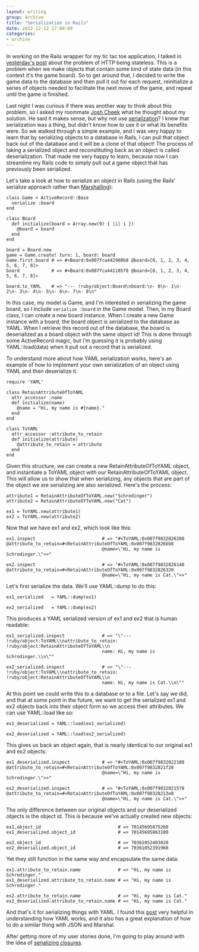 ```yaml
---
layout: writing
group: Archive
title: "Serialization in Rails"
date: 2012-12-12 17:00:00
categories:
- archive
---
```


In working on the Rails wrapper for my tic tac toe application, I talked in [yesterday's post](http://selfless-singleton.rickwinfrey.com/2012/12/11/debug-params/) about the problem of HTTP being stateless. This is a problem when we make objects that contain some kind of state data (in this context it's the game board). So to get around that, I decided to write the game data to the database and then pull it out for each request, reinitialize a series of objects needed to facilitate the next move of the game, and repeat until the game is finished.

Last night I was curious if there was another way to think about this problem, so I asked my roommate [Josh Cheek](http://www.joshcheek.com/) what he thought about my solution. He said it makes sense, but why not use [serialization](http://en.wikipedia.org/wiki/Serialization)? I knew that serialization was a thing, but didn't know how to use it or what its benefits were. So we walked through a simple example, and I was very happy to learn that by serializing objects to a database in Rails, I can pull that object back out of the database and it will be a clone of that object! The process of taking a serialized object and reconstituting back as an object is called deserialization. That made me very happy to learn, because now I can streamline my Rails code to simply pull out a game object that has previously been serialized.

Let's take a look at how to serialize an object in Rails (using the Rails' serialize approach rather than [Marshalling](http://www.ruby-doc.org/core-1.9.3/Marshal.html)):

    class Game < ActiveRecord::Base
      serialize :board
    end

    class Board
      def initialize(board = Array.new(9) { |i| i })
        @board = board
      end
    end

    board = Board.new
    game = Game.create! turn: 1, board: board
    Game.first.board # => #<Board:0x007fca442908b8 @board=[0, 1, 2, 3, 4, 5, 6, 7, 8]>
    board            # => #<Board:0x007fca441185f8 @board=[0, 1, 2, 3, 4, 5, 6, 7, 8]>

    board.to_YAML    # => "--- !ruby/object:Board\nboard:\n- 0\n- 1\n- 2\n- 3\n- 4\n- 5\n- 6\n- 7\n- 8\n"

In this case, my model is Game, and I'm interested in serializing the game board, so I include `serialize :board` in the Game model. Then, in my Board class, I can create a new board instance. When I create a new Game instance with a board, the board object is serialized to the database as YAML. When I retrieve this record out of the database, the board is deserialized as a board object with the same object id! This is done through some ActiveRecord magic, but I'm guessing it is probably using YAML::load(data) when it pull out a record that is serialized.

To understand more about how YAML serialization works, here's an example of how to implement your own serialization of an object using YAML and then deserialize it.

    require 'YAML'

    class RetainAttributeOfToYAML
      attr_accessor :name
      def initialize(name)
        @name = "Hi, my name is #{name}."
      end
    end

    class ToYAML
      attr_accessor :attribute_to_retain
      def initialize(attribute)
        @attribute_to_retain = attribute
      end
    end

Given this structure, we can create a new RetainAttributeOfToYAML object, and instantiate a ToYAML object with our RetainAttributeOfToYAML object. This will allow us to show that when serializing, any objects that are part of the object we are serializing are also serialized. Here's the process:

    attribute1 = RetainAttributeOfToYAML.new("Schrodinger")
    attribute2 = RetainAttributeOfToYAML.new("Cat")

    ex1 = ToYAML.new(attribute1)
    ex2 = ToYAML.new(attribute2)

Now that we have ex1 and ex2, which look like this:

    ex1.inspect                         # => "#<ToYAML:0x007f9832826208 @attribute_to_retain=#<RetainAttributeOfToYAML:0x007f9832826bb8
                                        @name=\"Hi, my name is Schrodinger.\">>"

    ex2.inspect                         # => "#<ToYAML:0x007f9832826140 @attribute_to_retain=#<RetainAttributeOfToYAML:0x007f9832826320
                                        @name=\"Hi, my name is Cat.\">>"

Let's first serialize the data. We'll use YAML::dump to do this:

    ex1_serialized   = YAML::dump(ex1)

    ex2_serialized   = YAML::dump(ex2)

This produces a YAML serialized version of ex1 and ex2 that is human readable:

    ex1_serialized.inspect              # => "\"--- !ruby/object:ToYAML\\nattribute_to_retain: !ruby/object:RetainAttributeOfToYAML\\n
                                        name: Hi, my name is Schrodinger.\\n\""

    ex2_serialized.inspect              # => "\"--- !ruby/object:ToYAML\\nattribute_to_retain: !ruby/object:RetainAttributeOfToYAML\\n
                                        name: Hi, my name is Cat.\\n\""

At this point we could write this to a database or to a file. Let's say we did, and that at some point in the future, we want to get the serialized ex1 and ex2 objects back into their object form so we access their attributes. We can use YAML::load like so:

    ex1_deserialized = YAML::load(ex1_serialized)

    ex2_deserialized = YAML::load(ex2_serialized)

This gives us back an object again, that is nearly identical to our original ex1 and ex2 objects:

    ex1_deserialized.inspect            # => "#<ToYAML:0x007f9832822108 @attribute_to_retain=#<RetainAttributeOfToYAML:0x007f9832821f28
                                        @name=\"Hi, my name is Schrodinger.\">>"

    ex2_deserialized.inspect            # => "#<ToYAML:0x007f9832821578 @attribute_to_retain=#<RetainAttributeOfToYAML:0x007f98328213e8
                                        @name=\"Hi, my name is Cat.\">>"

The only difference between our original objects and our deserialized objects is the object id. This is because we've actually created new objects:

    ex1.object_id                             # => 70145695875260
    ex1_deserialized.object_id                # => 70145695863100

    ex2.object_id                             # => 70361052403020
    ex2_deserialized.object_id                # => 70361052391960

Yet they still function in the same way and encapsulate the same data:

    ex1.attribute_to_retain.name              # => "Hi, my name is Schrodinger."
    ex1_deserialized.attribute_to_retain.name # => "Hi, my name is Schrodinger."

    ex2.attribute_to_retain.name              # => "Hi, my name is Cat."
    ex2_deserialized.attribute_to_retain.name # => "Hi, my name is Cat."

And that's it for serializing things with YAML. I found this [post](http://www.skorks.com/2010/04/serializing-and-deserializing-objects-with-ruby/) very helpful in understanding how YAML works, and it also has a great explanation of how to do a similar thing with JSON and Marshal.

After getting more of my user stories done, I'm going to play around with the idea of [serializing closures](http://yehudakatz.com/2011/11/19/how-to-marshal-procs-using-rubinius/).
